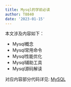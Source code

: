 ```yaml
---
title: Mysql的学前必读
author: T8840
date: '2023-01-15'
---
```


本文涉及内容如下：
- Mysql概念
- Mysql常用命令
- Mysql性能优化
- Mysql辅助工具
- Mysql源码解读

对应内容部分代码详见:  [MySQL](https://github.com/T8840/mysql)